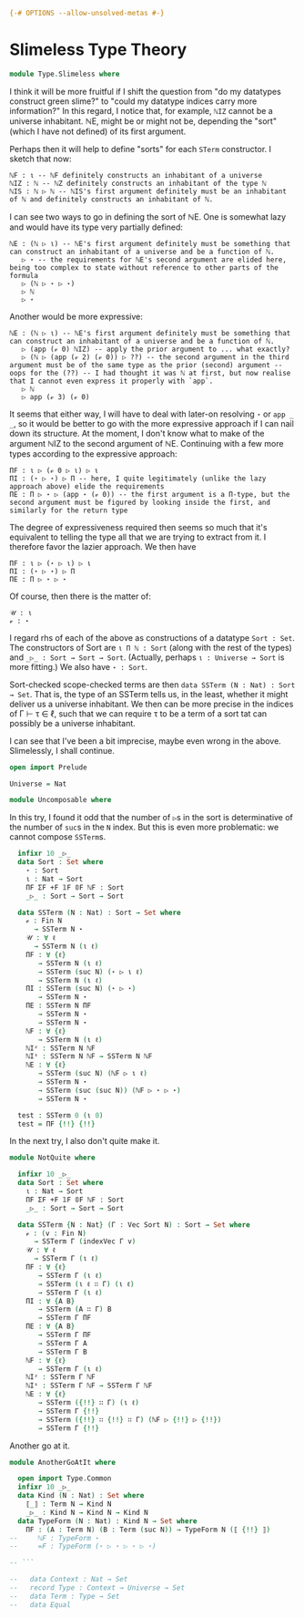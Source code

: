 ```agda
{-# OPTIONS --allow-unsolved-metas #-}
```

# Slimeless Type Theory

```agda
module Type.Slimeless where
```

I think it will be more fruitful if I shift the question from "do my datatypes construct green slime?" to "could my datatype indices carry more information?" In this regard, I notice that, for example, `ℕIZ` cannot be a universe inhabitant. ℕE, might be or might not be, depending the "sort" (which I have not defined) of its first argument.

Perhaps then it will help to define "sorts" for each `STerm` constructor. I sketch that now:

    ℕF : ι -- ℕF definitely constructs an inhabitant of a universe
    ℕIZ : ℕ -- ℕZ definitely constructs an inhabitant of the type ℕ
    ℕIS : ℕ ▷ ℕ -- ℕIS's first argument definitely must be an inhabitant of ℕ and definitely constructs an inhabitant of ℕ.

I can see two ways to go in defining the sort of ℕE. One is somewhat lazy and would have its type very partially defined:

    ℕE : (ℕ ▷ ι) -- ℕE's first argument definitely must be something that can construct an inhabitant of a universe and be a function of ℕ.
       ▷ ⋆ -- the requirements for ℕE's second argument are elided here, being too complex to state without reference to other parts of the formula
       ▷ (ℕ ▷ ⋆ ▷ ⋆)
       ▷ ℕ
       ▷ ⋆

Another would be more expressive:

    ℕE : (ℕ ▷ ι) -- ℕE's first argument definitely must be something that can construct an inhabitant of a universe and be a function of ℕ.
       ▷ (app (𝓋 0) ℕIZ) -- apply the prior argument to ... what exactly?
       ▷ (ℕ ▷ (app (𝓋 2) (𝓋 0)) ▷ ??) -- the second argument in the third argument must be of the same type as the prior (second) argument -- oops for the (??) -- I had thought it was ℕ at first, but now realise that I cannot even express it properly with `app`.
       ▷ ℕ
       ▷ app (𝓋 3) (𝓋 0)

It seems that either way, I will have to deal with later-on resolving `⋆` or `app _ _`, so it would be better to go with the more expressive approach if I can nail down its structure. At the moment, I don't know what to make of the argument ℕIZ to the second argument of ℕE. Continuing with a few more types according to the expressive approach:

    ΠF : ι ▷ (𝓋 0 ▷ ι) ▷ ι
    ΠI : (⋆ ▷ ⋆) ▷ Π -- here, I quite legitimately (unlike the lazy approach above) elide the requirements
    ΠE : Π ▷ ⋆ ▷ (app ⋆ (𝓋 0)) -- the first argument is a Π-type, but the second argument must be figured by looking inside the first, and similarly for the return type

The degree of expressiveness required then seems so much that it's equivalent to telling the type all that we are trying to extract from it. I therefore favor the lazier approach. We then have

    ΠF : ι ▷ (⋆ ▷ ι) ▷ ι
    ΠI : (⋆ ▷ ⋆) ▷ Π
    ΠE : Π ▷ ⋆ ▷ ⋆

Of course, then there is the matter of:

    𝒰 : ι
    𝓋 : ⋆

I regard rhs of each of the above as constructions of a datatype `Sort : Set`. The constructors of Sort are `ι Π ℕ : Sort` (along with the rest of the types) and `_▷_ : Sort → Sort → Sort`. (Actually, perhaps `ι : Universe → Sort` is more fitting.) We also have `⋆ : Sort`.

Sort-checked scope-checked terms are then `data SSTerm (N : Nat) : Sort → Set`. That is, the type of an SSTerm tells us, in the least, whether it might deliver us a universe inhabitant. We then can be more precise in the indices of Γ ⊢ τ ∈ ℓ, such that we can require τ to be a term of a sort tat can possibly be a universe inhabitant.

I can see that I've been a bit imprecise, maybe even wrong in the above. Slimelessly, I shall continue.

```agda
open import Prelude
```

```agda
Universe = Nat
```

```agda
module Uncomposable where
```

In this try, I found it odd that the number of `▷`s in the sort is determinative of the number of `suc`s in the `N` index. But this is even more problematic: we cannot compose `SSTerm`s.

```agda
  infixr 10 _▷_
  data Sort : Set where
    ⋆ : Sort
    ι : Nat → Sort
    ΠF ΣF +F 𝟙F 𝟘F ℕF : Sort
    _▷_ : Sort → Sort → Sort

  data SSTerm (N : Nat) : Sort → Set where
    𝓋 : Fin N
      → SSTerm N ⋆
    𝒰 : ∀ ℓ
      → SSTerm N (ι ℓ)
    ΠF : ∀ {ℓ}
       → SSTerm N (ι ℓ)
       → SSTerm (suc N) (⋆ ▷ ι ℓ)
       → SSTerm N (ι ℓ)
    ΠI : SSTerm (suc N) (⋆ ▷ ⋆)
       → SSTerm N ⋆
    ΠE : SSTerm N ΠF
       → SSTerm N ⋆
       → SSTerm N ⋆
    ℕF : ∀ {ℓ}
       → SSTerm N (ι ℓ)
    ℕIᶻ : SSTerm N ℕF
    ℕIˢ : SSTerm N ℕF → SSTerm N ℕF
    ℕE : ∀ {ℓ}
       → SSTerm (suc N) (ℕF ▷ ι ℓ)
       → SSTerm N ⋆
       → SSTerm (suc (suc N)) (ℕF ▷ ⋆ ▷ ⋆)
       → SSTerm N ⋆

  test : SSTerm 0 (ι 0)
  test = ΠF {!!} {!!}
```

In the next try, I also don't quite make it.

```agda
module NotQuite where
```

```agda
  infixr 10 _▷_
  data Sort : Set where
    ι : Nat → Sort
    ΠF ΣF +F 𝟙F 𝟘F ℕF : Sort
    _▷_ : Sort → Sort → Sort

  data SSTerm {N : Nat} (Γ : Vec Sort N) : Sort → Set where
    𝓋 : (v : Fin N)
      → SSTerm Γ (indexVec Γ v)
    𝒰 : ∀ ℓ
      → SSTerm Γ (ι ℓ)
    ΠF : ∀ {ℓ}
       → SSTerm Γ (ι ℓ)
       → SSTerm (ι ℓ ∷ Γ) (ι ℓ)
       → SSTerm Γ (ι ℓ)
    ΠI : ∀ {A B}
       → SSTerm (A ∷ Γ) B
       → SSTerm Γ ΠF
    ΠE : ∀ {A B}
       → SSTerm Γ ΠF
       → SSTerm Γ A
       → SSTerm Γ B
    ℕF : ∀ {ℓ}
       → SSTerm Γ (ι ℓ)
    ℕIᶻ : SSTerm Γ ℕF
    ℕIˢ : SSTerm Γ ℕF → SSTerm Γ ℕF
    ℕE : ∀ {ℓ}
       → SSTerm ({!!} ∷ Γ) (ι ℓ)
       → SSTerm Γ {!!}
       → SSTerm ({!!} ∷ {!!} ∷ Γ) (ℕF ▷ {!!} ▷ {!!})
       → SSTerm Γ {!!}
```

Another go at it.

```agda
module AnotherGoAtIt where
```

```agda
  open import Type.Common
  infixr 10 _▷_
  data Kind (N : Nat) : Set where
    ⟦_⟧ : Term N → Kind N
    _▷_ : Kind N → Kind N → Kind N
  data TypeForm (N : Nat) : Kind N → Set where
    ΠF : (A : Term N) (B : Term (suc N)) → TypeForm N (⟦ {!!} ⟧)
--     ℕF : TypeForm ⋆
--     =F : TypeForm (⋆ ▷ ⋆ ▷ ⋆ ▷ ⋆)

-- ```

--   data Context : Nat → Set
--   record Type : Context → Universe → Set
--   data Term : Type → Set
--   data Equal
